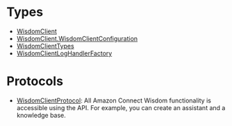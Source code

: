 # Types

  - [WisdomClient](/aws-sdk-swift/reference/0.x/AWSWisdom/WisdomClient)
  - [WisdomClient.WisdomClientConfiguration](/aws-sdk-swift/reference/0.x/AWSWisdom/WisdomClient_WisdomClientConfiguration)
  - [WisdomClientTypes](/aws-sdk-swift/reference/0.x/AWSWisdom/WisdomClientTypes)
  - [WisdomClientLogHandlerFactory](/aws-sdk-swift/reference/0.x/AWSWisdom/WisdomClientLogHandlerFactory)

# Protocols

  - [WisdomClientProtocol](/aws-sdk-swift/reference/0.x/AWSWisdom/WisdomClientProtocol):
    All Amazon Connect Wisdom functionality is accessible using the API. For example, you can create an
    assistant and a knowledge base.
